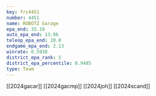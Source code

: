 ```yaml
---
key: frc4451
number: 4451
name: ROBOTZ Garage
epa_end: 35.19
auto_epa_end: 13.06
teleop_epa_end: 20.0
endgame_epa_end: 2.13
winrate: 0.5938
district_epa_rank: 5
district_epa_percentile: 0.9485
type: Team
---
```

[[2024gacar]]
[[2024gacmp]]
[[2024joh]]
[[2024scand]]

